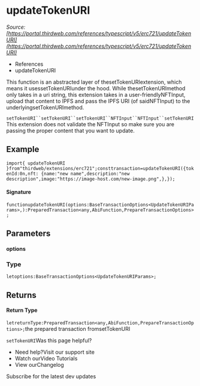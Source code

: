 # updateTokenURI

*Source: [https://portal.thirdweb.com/references/typescript/v5/erc721/updateTokenURI](https://portal.thirdweb.com/references/typescript/v5/erc721/updateTokenURI)*

* References
* updateTokenURI

This function is an abstracted layer of thesetTokenURIextension,
which means it usessetTokenURIunder the hood.
While thesetTokenURImethod only takes in a uri string, this extension takes in a user-friendlyNFTInput,
upload that content to IPFS and pass the IPFS URI (of saidNFTInput) to the underlyingsetTokenURImethod.

`setTokenURI``setTokenURI``setTokenURI``NFTInput``NFTInput``setTokenURI`This extension does not validate the NFTInput so make sure you are passing the proper content that you want to update.

## Example

`import{ updateTokenURI }from"thirdweb/extensions/erc721";consttransaction=updateTokenURI({tokenId:0n,nft: {name:"new name",description:"new description",image:"https://image-host.com/new-image.png",},});`
#### Signature

`functionupdateTokenURI(options:BaseTransactionOptions<UpdateTokenURIParams>,):PreparedTransaction<any,AbiFunction,PrepareTransactionOptions>;`
## Parameters

#### options

### Type

`letoptions:BaseTransactionOptions<UpdateTokenURIParams>;`
## Returns

#### Return Type

`letreturnType:PreparedTransaction<any,AbiFunction,PrepareTransactionOptions>;`the prepared transaction fromsetTokenURI

`setTokenURI`Was this page helpful?

* Need help?Visit our support site
* Watch ourVideo Tutorials
* View ourChangelog

Subscribe for the latest dev updates

